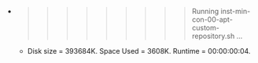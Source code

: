 * >>>>>>>>> Running inst-min-con-00-apt-custom-repository.sh ...
  * Disk size = 393684K. Space Used = 3608K. Runtime = 00:00:00:04.
